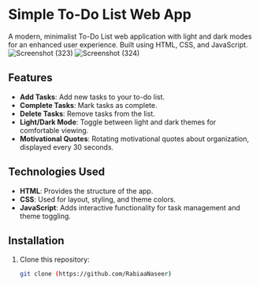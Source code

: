 # Simple To-Do List Web App

A modern, minimalist To-Do List web application with light and dark modes for an enhanced user experience. Built using HTML, CSS, and JavaScript.
![Screenshot (323)](https://github.com/user-attachments/assets/58f8790f-ecc7-4d83-8a04-207663f8c9d2)
![Screenshot (324)](https://github.com/user-attachments/assets/48b85a11-82b4-4b2a-acfd-843457e29f9a)

## Features
- **Add Tasks**: Add new tasks to your to-do list.
- **Complete Tasks**: Mark tasks as complete.
- **Delete Tasks**: Remove tasks from the list.
- **Light/Dark Mode**: Toggle between light and dark themes for comfortable viewing.
- **Motivational Quotes**: Rotating motivational quotes about organization, displayed every 30 seconds.

## Technologies Used
- **HTML**: Provides the structure of the app.
- **CSS**: Used for layout, styling, and theme colors.
- **JavaScript**: Adds interactive functionality for task management and theme toggling.

## Installation
1. Clone this repository:
   ```bash
   git clone (https://github.com/RabiaaNaseer)
